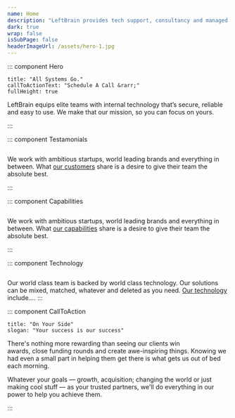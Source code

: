 ```yaml
---
name: Home
description: "LeftBrain provides tech support, consultancy and managed services to businesses in London, Dublin, Copenhagen and Cape Town. We specialise in Mac support, Apple devices and cloud services. "
dark: true
wrap: false
isSubPage: false
headerImageUrl: /assets/hero-1.jpg
---
```

::: component Hero
~~~
title: "All Systems Go."
callToActionText: "Schedule A Call &rarr;"
fullHeight: true
~~~

LeftBrain equips elite teams with internal technology that’s secure, reliable and easy to use. We make that our mission, so you can focus on yours.

:::

::: component Testamonials
~~~
~~~
We work with ambitious startups, world leading brands and everything in between. What [our customers](/customers) share is a desire to give their team the absolute best.

:::

::: component Capabilities
~~~
~~~
We work with ambitious startups, world leading brands and everything in between. What [our capabilities](/capabilities) share is a desire to give their team the absolute best.

:::

::: component Technology
~~~
~~~
Our world class team is backed by world class technology. Our solutions can be mixed, matched, whatever and deleted as you need. [Our technology](/) include....
:::


::: component CallToAction
~~~
title: "On Your Side"
slogan: "Your success is our success"
~~~

There's nothing more rewarding than seeing our clients win awards, close funding rounds and create awe-inspiring things. Knowing we had even a small part in helping them get there is what gets us out of bed each morning.

Whatever your goals — growth, acquisition; changing the world or just making cool stuff — as your trusted partners, we'll do everything in our power to help you achieve them.

:::